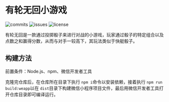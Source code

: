 # 有轮无回小游戏

![commits](https://img.shields.io/github/commit-activity/t/softeng-underdog/dice-game) ![issues](https://img.shields.io/github/issues/softeng-underdog/dice-game) ![license](https://img.shields.io/badge/License-MIT-green?link=https%3A%2F%2Fopensource.org%2Flicense%2Fmit%2F)

有轮无回是一款通过投掷骰子来进行对战的小游戏，玩家通过骰子的特定组合以及点数之和赢得分数，从而与对手一较高下，其玩法类似于快艇骰子。

## 构建方法

前置条件：Node.js、npm、微信开发者工具

克隆完仓库后，在仓库所在目录下执行 `npm i`命令以安装依赖，接着执行 `npm run build:weapp`以在 `dist`目录下构建微信小程序项目文件，最后用微信开发者工具打开仓库目录即可编译运行。
